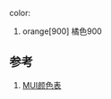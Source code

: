
color:
1. orange[900]  橘色900

## 参考

1. [MUI颜色表](https://material.io/resources/color/#!/?view.left=0&view.right=0&primary.color=29B6F6)
